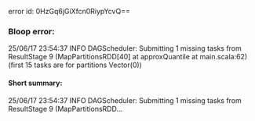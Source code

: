 error id: 0HzGq6jGiXfcn0RiypYcvQ==
### Bloop error:

25/06/17 23:54:37 INFO DAGScheduler: Submitting 1 missing tasks from ResultStage 9 (MapPartitionsRDD[40] at approxQuantile at main.scala:62) (first 15 tasks are for partitions Vector(0))
#### Short summary: 

25/06/17 23:54:37 INFO DAGScheduler: Submitting 1 missing tasks from ResultStage 9 (MapPartitionsRDD...